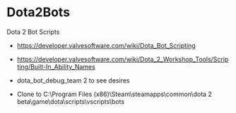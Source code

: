 # Dota2Bots
Dota 2 Bot Scripts

- https://developer.valvesoftware.com/wiki/Dota_Bot_Scripting
- https://developer.valvesoftware.com/wiki/Dota_2_Workshop_Tools/Scripting/Built-In_Ability_Names
- dota_bot_debug_team 2 to see desires

- Clone to C:\Program Files (x86)\Steam\steamapps\common\dota 2 beta\game\dota\scripts\vscripts\bots